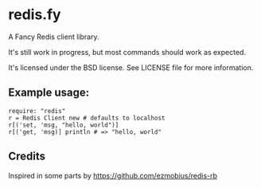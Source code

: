 # redis.fy
A Fancy Redis client library.

It's still work in progress, but most commands should work as expected.

It's licensed under the BSD license.
See LICENSE file for more information.

## Example usage:

    require: "redis"
    r = Redis Client new # defaults to localhost
    r[('set, 'msg, "hello, world")]
    r[('get, 'msg)] println # => "hello, world"


## Credits
Inspired in some parts by https://github.com/ezmobius/redis-rb
